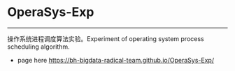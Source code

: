 # OperaSys-Exp
----
操作系统进程调度算法实验。Experiment of operating system process scheduling algorithm. 
- page here https://bh-bigdata-radical-team.github.io/OperaSys-Exp/
